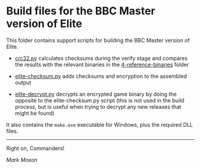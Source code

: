 # Build files for the BBC Master version of Elite

This folder contains support scripts for building the BBC Master version of Elite.

* [crc32.py](crc32.py) calculates checksums during the verify stage and compares the results with the relevant binaries in the [4-reference-binaries](../4-reference-binaries) folder

* [elite-checksum.py](elite-checksum.py) adds checksums and encryption to the assembled output

* [elite-decrypt.py](elite-decrypt.py) decrypts an encrypted game binary by doing the opposite to the elite-checksum.py script (this is not used in the build process, but is useful when trying to decrypt any new releases that might be found)

It also contains the `make.exe` executable for Windows, plus the required DLL files.

---

Right on, Commanders!

_Mark Moxon_